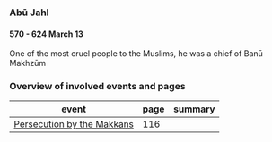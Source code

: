 ### Abū Jahl
#### 570 - 624 March 13

One of the most cruel people to the Muslims, he was a chief of Banū Makhzūm

### Overview of involved events and pages

event | page | summary
-|-|-
[Persecution by the Makkans](../events/0613_open) | 116 |
